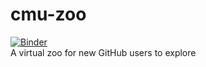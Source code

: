 # cmu-zoo
[![Binder](https://mybinder.org/badge_logo.svg)](https://mybinder.org/v2/gh/chaszg/cmu-zoo/HEAD)  
A virtual zoo for new GitHub users to explore
